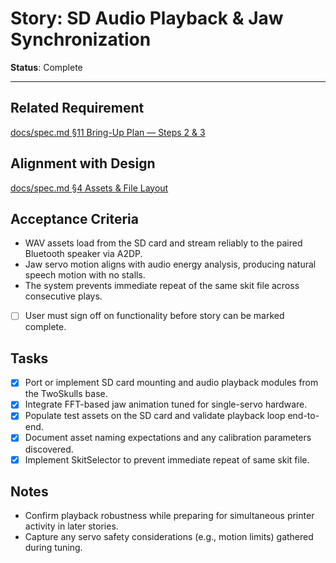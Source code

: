 # Story: SD Audio Playback & Jaw Synchronization

**Status**: Complete

---

## Related Requirement
[docs/spec.md §11 Bring-Up Plan — Steps 2 & 3](../spec.md#11-bring-up-plan-mvp-in-this-order)

## Alignment with Design
[docs/spec.md §4 Assets & File Layout](../spec.md#4-assets--file-layout)

## Acceptance Criteria
- WAV assets load from the SD card and stream reliably to the paired Bluetooth speaker via A2DP.
- Jaw servo motion aligns with audio energy analysis, producing natural speech motion with no stalls.
- The system prevents immediate repeat of the same skit file across consecutive plays.
- [ ] User must sign off on functionality before story can be marked complete.

## Tasks
- [x] Port or implement SD card mounting and audio playback modules from the TwoSkulls base.
- [x] Integrate FFT-based jaw animation tuned for single-servo hardware.
- [x] Populate test assets on the SD card and validate playback loop end-to-end.
- [x] Document asset naming expectations and any calibration parameters discovered.
- [x] Implement SkitSelector to prevent immediate repeat of same skit file.

## Notes
- Confirm playback robustness while preparing for simultaneous printer activity in later stories.
- Capture any servo safety considerations (e.g., motion limits) gathered during tuning.
